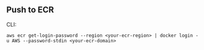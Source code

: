 ## Push to ECR

CLI:
```
aws ecr get-login-password --region <your-ecr-region> | docker login -u AWS --password-stdin <your-ecr-domain>
```